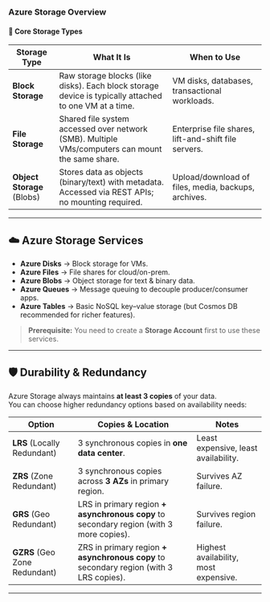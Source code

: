 ### Azure Storage Overview

#### 📌 Core Storage Types

| Storage Type   | What It Is | When to Use |
|---------------|------------|-------------|
| **Block Storage** | Raw storage blocks (like disks). Each block storage device is typically attached to one VM at a time. | VM disks, databases, transactional workloads. |
| **File Storage**  | Shared file system accessed over network (SMB). Multiple VMs/computers can mount the same share. | Enterprise file shares, lift-and-shift file servers. |
| **Object Storage** (Blobs) | Stores data as objects (binary/text) with metadata. Accessed via REST APIs; no mounting required. | Upload/download of files, media, backups, archives. |

---

## ☁️ Azure Storage Services

- **Azure Disks** → Block storage for VMs.
- **Azure Files** → File shares for cloud/on-prem.
- **Azure Blobs** → Object storage for text & binary data.
- **Azure Queues** → Message queuing to decouple producer/consumer apps.
- **Azure Tables** → Basic NoSQL key–value storage (but Cosmos DB recommended for richer features).

> **Prerequisite:** You need to create a **Storage Account** first to use these services.

---

## 🛡️ Durability & Redundancy

Azure Storage always maintains **at least 3 copies** of your data.  
You can choose higher redundancy options based on availability needs:

| Option | Copies & Location | Notes |
|--------|-------------------|-------|
| **LRS** (Locally Redundant) | 3 synchronous copies in **one data center**. | Least expensive, least availability. |
| **ZRS** (Zone Redundant)    | 3 synchronous copies across **3 AZs** in primary region. | Survives AZ failure. |
| **GRS** (Geo Redundant)     | LRS in primary region **+ asynchronous copy** to secondary region (with 3 more copies). | Survives region failure. |
| **GZRS** (Geo Zone Redundant) | ZRS in primary region **+ asynchronous copy** to secondary region (with 3 LRS copies). | Highest availability, most expensive. |

---


